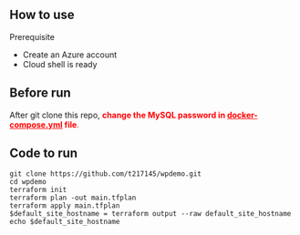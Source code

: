 How to use
---
Prerequisite
+ Create an Azure account
+ Cloud shell is ready

Before run
---
After git clone this repo, <span style='color: red;'><b>change the MySQL password in <u>docker-compose.yml</u> file</b>.</span>

Code to run
---
```
git clone https://github.com/t217145/wpdemo.git
cd wpdemo
terraform init
terraform plan -out main.tfplan
terraform apply main.tfplan
$default_site_hostname = terraform output --raw default_site_hostname
echo $default_site_hostname
```